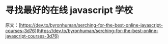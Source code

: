 # 寻找最好的在线 javascript 学校

原文：[https://dev.to/byronhuman/serching-for-the-best-online-javascript-courses-3d76](https://dev.to/byronhuman/serching-for-the-best-online-javascript-courses-3d76)